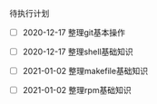 待执行计划

- [ ] 2020-12-17 
  整理git基本操作
- [ ] 2020-12-17
  整理shell基础知识
- [ ] 2021-01-02
  整理makefile基础知识
- [ ] 2021-01-02
  整理rpm基础知识

